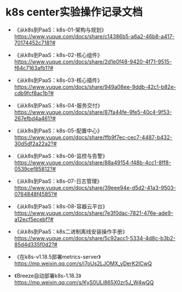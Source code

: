 # k8s center实验操作记录文档

- 《从k8s到PaaS：k8s-01-架构与规划》  https://www.yuque.com/docs/share/c14386b5-a6a2-46b8-a417-70174452c718?#
- 《从k8s到PaaS：k8s-02-核心组件》   https://www.yuque.com/docs/share/2d1e0f48-9420-4f71-9515-f64c7163afb1?#
- 《从k8s到PaaS：k8s-03-核心插件》   https://www.yuque.com/docs/share/949a08ee-9ddb-42c1-b82e-cdb9fcf8ac1b?#
- 《从k8s到PaaS：k8s-04-服务交付》   https://www.yuque.com/docs/share/87fa44fe-9fe5-40c4-9f53-267efbd4a461?#
- 《从k8s到PaaS：k8s-05-配置中心》   https://www.yuque.com/docs/share/ffb9f7ec-cec7-4487-b432-30d5df2a22a2?#
- 《从k8s到PaaS：k8s-06-监控与告警》 https://www.yuque.com/docs/share/88a49154-f48b-4cc1-8ff8-0539cef85812?#
- 《从k8s到PaaS：k8s-07-日志管理》   https://www.yuque.com/docs/share/39eee94e-d5d2-41a3-9503-0764848f4585?#
- 《从k8s到PaaS：k8s-08-容器云平台》 https://www.yuque.com/docs/share/7e3f0dac-7821-476e-ade9-a12ecf5ecebf?#

- 《从k8s到PaaS：k8s二进制离线安装操作手册》https://www.yuque.com/docs/share/5c92acc1-5334-4d8c-b3b2-85d4d335f0d2?#

- 《在k8s-v1.18.5部署metrics-server》https://mp.weixin.qq.com/s/j7oUs2LJOMX_yDerK2lCwQ

- 《Breeze自动部署k8s-1.18.3》 https://mp.weixin.qq.com/s/KyS0ULi865X0zr5J_W4wQQ
